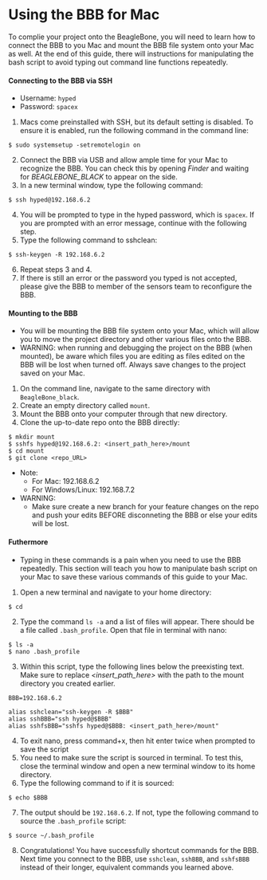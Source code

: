 # Using the BBB for Mac

To complie your project onto the BeagleBone, you will need to learn how to connect the BBB to you Mac and mount the BBB file system onto your Mac as well. At the end of this guide, there will instructions for manipulating the bash script to avoid typing out command line functions repeatedly. 

#### Connecting to the BBB via SSH
- Username: `hyped`
- Password: `spacex`
1. Macs come preinstalled with SSH, but its default setting is disabled. To ensure it is enabled, run the following command in the command line:
```
$ sudo systemsetup -setremotelogin on
```
2. Connect the BBB via USB and allow ample time for your Mac to recognize the BBB. You can check this by opening *Finder* and waiting for *BEAGLEBONE_BLACK* to appear on the side.
3. In a new terminal window, type the following command:
```
$ ssh hyped@192.168.6.2
```
4. You will be prompted to type in the hyped password, which is `spacex`. If you are prompted with an error message, continue with the following step.
5. Type the following command to sshclean:
```
$ ssh-keygen -R 192.168.6.2
```
6. Repeat steps 3 and 4.
7. If there is still an error or the password you typed is not accepted, please give the BBB to member of the sensors team to reconfigure the BBB.

#### Mounting to the BBB
- You will be mounting the BBB file system onto your Mac, which will allow you to move the project directory and other various files onto the BBB.
- WARNING: when running and debugging the project on the BBB (when mounted), be aware which files you are editing as files edited on the BBB will be lost when turned off. Always save changes to the project saved on your Mac.
1. On the command line, navigate to the same directory with `BeagleBone_black`.
2. Create an empty directory called `mount`.
3. Mount the BBB onto your computer through that new directory.
4. Clone the up-to-date repo onto the BBB directly:
```
$ mkdir mount
$ sshfs hyped@192.168.6.2: <insert_path_here>/mount
$ cd mount
$ git clone <repo_URL>
```
- Note: 
    - For Mac: 192.168.6.2
    - For Windows/Linux: 192.168.7.2
- WARNING:
    - Make sure create a new branch for your feature changes on the repo and push your edits BEFORE disconneting the BBB or else your edits will be lost.


#### Futhermore
- Typing in these commands is a pain when you need to use the BBB repeatedly. This section will teach you how to manipulate bash script on your Mac to save these various commands of this guide to your Mac.
 1. Open a new terminal and navigate to your home directory:
```
$ cd
```
2. Type the command `ls -a` and a list of files will appear. There should be a file called `.bash_profile`. Open that file in terminal with nano:
```
$ ls -a
$ nano .bash_profile
```
3. Within this script, type the following lines below the preexisting text. Make sure to replace *<insert_path_here>* with the path to the mount directory you created earlier.
```
BBB=192.168.6.2

alias sshclean="ssh-keygen -R $BBB"
alias sshBBB="ssh hyped@$BBB"
alias sshfsBBB="sshfs hyped@$BBB: <insert_path_here>/mount"
```
4. To exit nano, press command+x, then hit enter twice when prompted to save the script
5. You need to make sure the script is sourced in terminal. To test this, close the terminal window and open a new terminal window to its home directory.
6. Type the following command to if it is sourced:
```
$ echo $BBB
```
7. The output should be `192.168.6.2`. If not, type the following command to source the `.bash_profile` script:
```
$ source ~/.bash_profile
```
8. Congratulations! You have successfully shortcut commands for the BBB. Next time you connect to the BBB, use `sshclean`, `sshBBB`, and `sshfsBBB` instead of their longer, equivalent commands you learned above.
 
